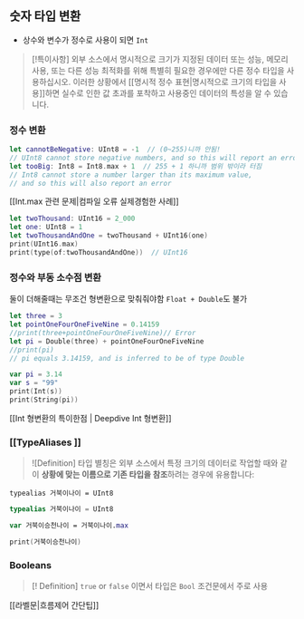 ## 숫자 타입 변환
- 상수와 변수가 정수로 사용이 되면 `Int`
>[!특이사항]
>외부 소스에서 명시적으로 크기가 지정된 데이터 또는 성능, 메모리 사용, 또는 다른 성능 최적화를 위해 특별히 필요한 경우에만 다른 정수 타입을 사용하십시오. 이러한 상황에서 [[명시적 정수 표현|명시적으로 크기의 타입을 사용]]하면 실수로 인한 값 초과를 포착하고 사용중인 데이터의 특성을 알 수 있습니다.

### 정수 변환
```swift title:정수타입_값초과
let cannotBeNegative: UInt8 = -1  // (0~255)니까 안됨!
// UInt8 cannot store negative numbers, and so this will report an error
let tooBig: Int8 = Int8.max + 1  // 255 + 1 하니까 범위 밖이라 터짐
// Int8 cannot store a number larger than its maximum value,
// and so this will also report an error

```
[[Int.max 관련 문제|컴파일 오류 실제경험한 사례]]

```swift title:변환후_연산
let twoThousand: UInt16 = 2_000
let one: UInt8 = 1
let twoThousandAndOne = twoThousand + UInt16(one)
print(UInt16.max)
print(type(of:twoThousandAndOne))  // UInt16
```

### 정수와 부동 소수점 변환 
둘이 더해줄때는 무조건 형변환으로 맞춰줘야함 `Float + Double`도 불가
```swift error:3
let three = 3
let pointOneFourOneFiveNine = 0.14159
//print(three+pointOneFourOneFiveNine)// Error
let pi = Double(three) + pointOneFourOneFiveNine
//print(pi)
// pi equals 3.14159, and is inferred to be of type Double
```


```swift title:Optional여부
var pi = 3.14
var s = "99"
print(Int(s))
print(String(pi))
```
[[Int 형변환의 특이한점 | Deepdive Int 형변환]]

### [[TypeAliases ]]
>![Definition]
>타입 별칭은 외부 소스에서 특정 크기의 데이터로 작업할 때와 같이 **상황에 맞는 이름으로 기존 타입을 참조**하려는 경우에 유용합니다:

`typealias 거북이나이 = UInt8`

```swift title:거북이승천
typealias 거북이나이 = UInt8

var 거북이승천나이 = 거북이나이.max

print(거북이승천나이)
```

### Booleans
>[! Definition]
>`true` or `false` 이면서 타입은 `Bool`
>조건문에서 주로 사용 

[[라벨문|흐름제어 간단팁]]


